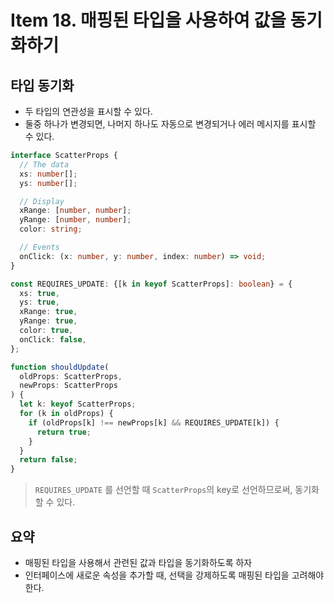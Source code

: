 # Item 18. 매핑된 타입을 사용하여 값을 동기화하기

## 타입 동기화
- 두 타입의 연관성을 표시할 수 있다.
- 둘중 하나가 변경되면, 나머지 하나도 자동으로 변경되거나 에러 메시지를 표시할 수 있다.

```ts
interface ScatterProps {
  // The data
  xs: number[];
  ys: number[];

  // Display
  xRange: [number, number];
  yRange: [number, number];
  color: string;

  // Events
  onClick: (x: number, y: number, index: number) => void;
}

const REQUIRES_UPDATE: {[k in keyof ScatterProps]: boolean} = {
  xs: true,
  ys: true,
  xRange: true,
  yRange: true,
  color: true,
  onClick: false,
};

function shouldUpdate(
  oldProps: ScatterProps,
  newProps: ScatterProps
) {
  let k: keyof ScatterProps;
  for (k in oldProps) {
    if (oldProps[k] !== newProps[k] && REQUIRES_UPDATE[k]) {
      return true;
    }
  }
  return false;
}
```

> `REQUIRES_UPDATE` 를 선언할 때 `ScatterProps`의 key로 선언하므로써, 동기화 할 수 있다.

## 요약
- 매핑된 타입을 사용해서 관련된 값과 타입을 동기화하도록 하자
- 인터페이스에 새로운 속성을 추가할 때, 선택을 강제하도록 매핑된 타입을 고려해야한다.